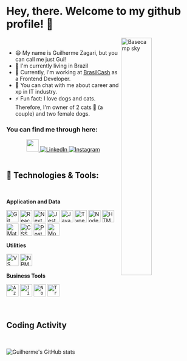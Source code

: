 # Hey, there. Welcome to my github profile! :wave:

<img align="right" width="40%" src="https://media.giphy.com/media/YxdQy6Vxbvb44/giphy.gif" alt="Basecamp sky" />

<!-- <img src="https://camo.githubusercontent.com/e8e7b06ecf583bc040eb60e44eb5b8e0ecc5421320a92929ce21522dbc34c891/68747470733a2f2f6d656469612e67697068792e636f6d2f6d656469612f6876524a434c467a6361737252346961377a2f67697068792e676966" width="30px" data-canonical-src="https://media.giphy.com/media/hvRJCLFzcasrR4ia7z/giphy.gif" style="max-width:100%;"> -->
<br/>

- 😄 My name is Guilherme Zagari, but you can call me just Gui!
- 🚩 I'm currently living in Brazil
- 🔭 Currently, I'm working at [BrasilCash](https://www.brasilcash.com.br/) as a Frontend Developer.
- 💬 You can chat with me about career and xp in IT industry.
- ⚡ Fun fact: I love dogs and cats. Therefore, I'm owner of 2 cats :paw_prints: (a couple) and two female dogs.

### You can find me through here:

<div align="center">
<a href="https://guizagari.vercel.app/" target="_blank"  rel="nofollow">
	<img src="https://user-images.githubusercontent.com/62578862/175121846-d4f25edd-bc47-4bd1-8eb5-ac0e1acf8f7b.svg" alt="medium" data-canonical-src="https://user-images.githubusercontent.com/62578862/175121846-d4f25edd-bc47-4bd1-8eb5-ac0e1acf8f7b.svg" style="color:white" width="32" height="32">
</a>
<a href="https://www.linkedin.com/in/guilherme-batalha-2b913448/" target="_blank"  rel="nofollow">
	<img src="https://camo.githubusercontent.com/1598532a3542326fff0ea5e0481f39287c1a1a201b07b4fff95c5ecd6a30553e/68747470733a2f2f696d672e736869656c64732e696f2f62616467652f4c696e6b6564496e2d2532333030373742352e7376673f267374796c653d666c61742d737175617265266c6f676f3d6c696e6b6564696e266c6f676f436f6c6f723d7768697465" alt="LinkedIn" data-canonical-src="https://img.shields.io/badge/LinkedIn-%230077B5.svg?&amp;style=flat-square&amp;logo=linkedin&amp;logoColor=white" style="max-width:100%;">
</a>
<a href="https://www.instagram.com/gui_zagari/" target="_blank"  rel="nofollow">
	<img src="https://camo.githubusercontent.com/b091cb88e26295fdc73b1f1f91d812216757930cb4d60f7951a07deff2a53fd5/68747470733a2f2f696d672e736869656c64732e696f2f62616467652f496e7374616772616d2d2532334534343035462e7376673f267374796c653d666c61742d737175617265266c6f676f3d696e7374616772616d266c6f676f436f6c6f723d7768697465" alt="Instagram" data-canonical-src="https://img.shields.io/badge/Instagram-%23E4405F.svg?&amp;style=flat-square&amp;logo=instagram&amp;logoColor=white" style="max-width:100%;">
</a>
</div>

<br/>

## :rocket: Technologies & Tools:

<br/>

**Application and Data**

<div>
<img src="https://cdn.jsdelivr.net/gh/devicons/devicon/icons/git/git-original.svg" alt="Git" width="32" height="32"/>
<img src="https://cdn.jsdelivr.net/gh/devicons/devicon/icons/react/react-original.svg" alt="React js" width="32" height="32"/>
	
<img src="https://preview.redd.it/ov8qq3zq60l61.jpg?width=128&format=pjpg&auto=webp&s=456d022b930ddfafbe59ff9623e012f21e2df7e2" alt="Next js" width="32" height="32"/>
<img src="https://cdn.jsdelivr.net/gh/devicons/devicon/icons/jest/jest-plain.svg" alt="Jest" width="32" height="32"/>
<img src="https://cdn.jsdelivr.net/gh/devicons/devicon/icons/javascript/javascript-original.svg" alt="Javascript" width="32" height="32"/>
<img src="https://cdn.jsdelivr.net/gh/devicons/devicon/icons/typescript/typescript-original.svg" alt="Typescript" width="32" height="32"/>    
<img src="https://cdn.jsdelivr.net/gh/devicons/devicon/icons/nodejs/nodejs-original.svg" alt="Node js" width="32" height="32"/>
<img src="https://cdn.jsdelivr.net/gh/devicons/devicon/icons/html5/html5-original.svg" alt="HTML5" width="32" height="32"/>
<img src="https://img.icons8.com/color/344/material-ui.png" alt="Material UI" width="32" height="32"/>    
<img src="https://cdn.jsdelivr.net/gh/devicons/devicon/icons/css3/css3-original.svg" alt="CSS" width="32" height="32"/>
<img src="https://img.icons8.com/color/344/postgreesql.png" alt="Postgre SQL" width="32" height="32"/>
<img src="https://cdn.jsdelivr.net/gh/devicons/devicon/icons/mongodb/mongodb-original.svg" alt="Mongo DB" width="32" height="32"/>
</div>


**Utilities**

<div>
<img src="https://cdn.jsdelivr.net/gh/devicons/devicon/icons/vscode/vscode-original.svg" alt="VS Code" width="32" height="32"/>
<img src="https://cdn.jsdelivr.net/gh/devicons/devicon/icons/npm/npm-original-wordmark.svg" alt="NPM" width="32" height="32"/>
</div>

**Business Tools**

<code><img height="32" src="https://img.icons8.com/color/344/azure-1.png" alt="Azure"/></code>
<code><img height="32" src="https://cdn.worldvectorlogo.com/logos/jira-1.svg" alt="Jira"/></code>
<code><img height="32" src="https://cdn.iconscout.com/icon/free/png-512/notion-1693557-1442598.png" alt="Notion"/></code>
<code><img height="32" src="https://cdn.iconscout.com/icon/free/png-512/trello-6-569395.png" alt="Trello"/></code>

<br/>

## Coding Activity

<br/>

![Guilherme's GitHub stats](https://github-readme-stats.vercel.app/api?username=Gui-Devz&show_icons=true&theme=dark&hide_border=true&cache_seconds=2000&include_all_commits=true&count_private=true)

<!--
**EvyOliveira/EvyOliveira** is a ✨ _special_ ✨ repository because its `README.md` (this file) appears on your GitHub profile.

Here are some ideas to get you started:

- 🔭 I’m currently working on ...
- 🌱 I’m currently learning ...
- 👯 I’m looking to collaborate on ...
- 🤔 I’m looking for help with ...
- 💬 Ask me about ...
- 📫 How to reach me: ...
- 😄 Pronouns: ...
- ⚡ Fun fact: ...
-->
